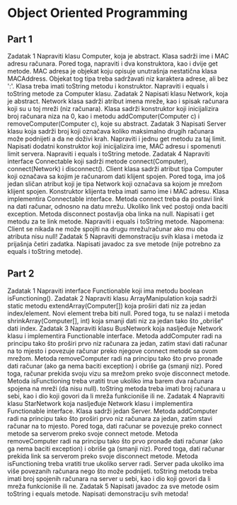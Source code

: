 <h1>Object Oriented Programming</h1>
<h2>Part 1</h2>  
Zadatak 1   
Napraviti klasu Computer, koja je abstract. Klasa sadrži ime i MAC adresu računara. Pored toga, napraviti i
dva konstruktora, kao i dvije get metode. MAC adresa je objekat koju opisuje unutrašnja nestatična klasa
MACAddress. Objekat tog tipa treba sadržavati niz karaktera adrese, ali bez ':'. Klasa treba imati toString
metodu i konstruktor. Napraviti i equals i toString metode za Computer klasu.
Zadatak 2   
Napisati klasu Network, koja je abstract. Network klasa sadrži atribut imena mreže, kao i spisak računara
koji su u toj mreži (niz računara). Klasa sadrži konstruktor koji inicijalizira broj računara niza na 0, kao i metodu
addComputer(Computer c) i removeComputer(Computer c), koje su abstract.
Zadatak 3   
Napisati Server klasu koja sadrži broj koji označava koliko maksimalno drugih računara može podnijeti a da
ne doživi krah. Napraviti i jednu get metodu za taj limit. Napisati dodatni konstruktor koji inicijalizira ime, MAC
adresu i spomenuti limit servera. Napraviti i equals i toString metode.     
Zadatak 4   
Napraviti interface Connectable koji sadrži metode connect(Computer), connect(Network) i
disconnect().
Client klasa sadrži atribut tipa Computer koji označava sa kojim je računarom dati klijent spojen. Pored
toga, ima još jedan sličan atribut koji je tipa Network koji označava sa kojom je mrežom klijent spojen.
Konstruktor klijenta treba imati samo ime i MAC adresu. Klasa implementira Connectable interface. Metoda
connect treba da postavi link na dati računar, odnosno na datu mrežu. Ukoliko link već postoji onda baciti
exception. Metoda disconnect postavlja oba linka na null. Napisati i get metodu za te link metode.
Napraviti i equals i toString metode.
Napomena: Client se nikada ne može spojiti na drugu mrežu/računar ako mu oba atributa nisu null!     
Zadatak 5           
Napraviti demonstraciju svih klasa i metoda iz prijašnja četiri zadatka.
Napisati javadoc za sve metode (nije potrebno za equals i toString metode).
<h2>Part 2</h2>    
Zadatak 1   
Napraviti interface Functionable koji ima metodu boolean isFunctioning().   
Zadatak 2   
Napraviti klasu ArrayManipulation koja sadrži static metodu extendArray(Computer[]) koja
proširi dati niz za jedan index/element. Novi element treba biti null. Pored toga, tu se nalazi i metoda
shrinkArray(Computer[], int) koja smanji dati niz za jedan tako što „obriše“ dati index.  
Zadatak 3   
Napraviti klasu BusNetwork koja nasljeđuje Network klasu i implementira Functionable interface.
Metoda addComputer radi na principu tako što proširi prvo niz računara za jedan, zatim stavi dati računar na
to mjesto i povezuje računar preko njegove connect metode sa ovom mrežom. Metoda removeComputer
radi na principu tako što prvo pronađe dati računar (ako ga nema baciti exception) i obriše ga (smanji niz).
Pored toga, računar prekida svoju vizu sa mrežom preko svoje disconnect metode.
Metoda isFunctioning treba vratiti true ukoliko ima barem dva računara spojena na mreži (da nisu
null). toString metoda treba imati broj računara u sebi, kao i dio koji govori da li mreža funkcioniše ili ne.    
Zadatak 4   
Napraviti klasu StarNetwork koja nasljeđuje Network klasu i implementira Functionable interface.
Klasa sadrži jedan Server.
Metoda addComputer radi na principu tako što proširi prvo niz računara za jedan, zatim stavi računar na to
mjesto. Pored toga, dati računar se povezuje preko connect metode sa serverom preko svoje connect metode.
Metoda removeComputer radi na principu tako što prvo pronađe dati računar (ako ga nema baciti
exception) i obriše ga (smanji niz). Pored toga, dati računar prekida link sa serverom preko svoje
disconnect metode.
Metoda isFunctioning treba vratiti true ukoliko server radi. Server pada ukoliko ima više povezanih
računara nego što može podnijeti. toString metoda treba imati broj spojenih računara na server u sebi, kao
i dio koji govori da li mreža funkcioniše ili ne.   
Zadatak 5   
Napisati javadoc za sve metode osim toString i equals metode. Napisati demonstraciju svih metoda!